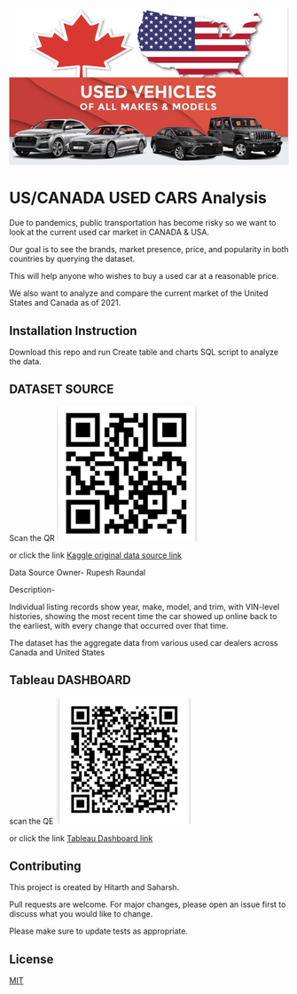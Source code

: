 ![Repo link](https://github.com/disuhitarth/CANADA_US-Used-Cars-Analysis/blob/main/images/Front.PNG)

# US/CANADA USED CARS Analysis

Due to pandemics, public transportation has become risky so we want to look at the current used car market in CANADA & USA. ​

Our goal is to see the brands, market presence, price, and popularity in both countries by querying the dataset.​

This will help anyone who wishes to buy a used car at a reasonable price.​

We also want to analyze and compare the current market of the United States and Canada as of 2021.​

## Installation Instruction

Download this repo and run Create table and charts SQL script to analyze the data.


## DATASET​ SOURCE
Scan the QR
![Repo link](https://github.com/disuhitarth/CANADA_US-Used-Cars-Analysis/blob/main/images/kaggle.PNG) 

or click the link
[Kaggle original data source link](https://www.kaggle.com/rupeshraundal/marketcheck-automotive-data-us-canada)
​

Data Source Owner- Rupesh Raundal​

Description- ​

Individual listing records show year, make, model, and trim, with VIN-level histories, showing the most recent time the car showed up online back to the earliest, with every change that occurred over that time.​​

The dataset has the aggregate data from various used car dealers across Canada and United States

## Tableau DASHBOARD​
scan the QE
![Dashboard link](https://github.com/disuhitarth/CANADA_US-Used-Cars-Analysis/blob/main/images/tableau.PNG) 

or click the link 
[Tableau Dashboard link](https://public.tableau.com/views/USEDCARS-CA-USA/Dashboard3?:language=en-US&publish=yes&:display_count=n&:origin=viz_share_link)
​

## Contributing
This project is created by Hitarth and Saharsh.

Pull requests are welcome. For major changes, please open an issue first to discuss what you would like to change.

Please make sure to update tests as appropriate.

## License
[MIT](https://choosealicense.com/licenses/mit/)
